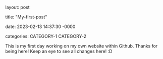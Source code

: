 layout: post 

title: "My-first-post" 

date: 2023-02-13 14:37:30 -0000 

categories: CATEGORY-1 CATEGORY-2

This is my first day working on my own website within Github. Thanks for being here! Keep an eye to see all changes here! :D
